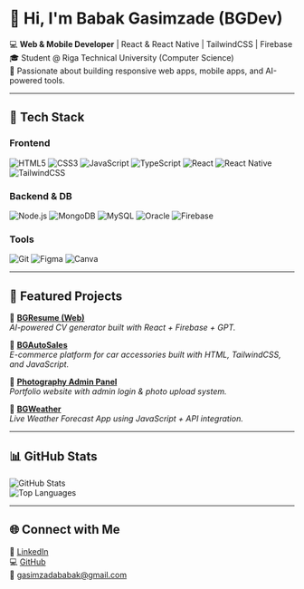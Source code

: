 # 👋 Hi, I'm Babak Gasimzade (BGDev)  

💻 **Web & Mobile Developer** | React & React Native | TailwindCSS | Firebase  
🎓 Student @ Riga Technical University (Computer Science)  
🚀 Passionate about building responsive web apps, mobile apps, and AI-powered tools.  

---

## 🔧 Tech Stack  

### Frontend  
![HTML5](https://img.shields.io/badge/-HTML5-E34F26?style=flat&logo=html5&logoColor=fff)
![CSS3](https://img.shields.io/badge/-CSS3-1572B6?style=flat&logo=css3&logoColor=fff)
![JavaScript](https://img.shields.io/badge/-JavaScript-F7DF1E?style=flat&logo=javascript&logoColor=000)
![TypeScript](https://img.shields.io/badge/-TypeScript-3178C6?style=flat&logo=typescript&logoColor=fff)
![React](https://img.shields.io/badge/-React-61DAFB?style=flat&logo=react&logoColor=000)
![React Native](https://img.shields.io/badge/-React%20Native-61DAFB?style=flat&logo=react&logoColor=000)
![TailwindCSS](https://img.shields.io/badge/-TailwindCSS-06B6D4?style=flat&logo=tailwindcss&logoColor=fff)

### Backend & DB  
![Node.js](https://img.shields.io/badge/-Node.js-339933?style=flat&logo=node.js&logoColor=fff)
![MongoDB](https://img.shields.io/badge/-MongoDB-47A248?style=flat&logo=mongodb&logoColor=fff)
![MySQL](https://img.shields.io/badge/-MySQL-4479A1?style=flat&logo=mysql&logoColor=fff)
![Oracle](https://img.shields.io/badge/-Oracle-F80000?style=flat&logo=oracle&logoColor=fff)
![Firebase](https://img.shields.io/badge/-Firebase-FFCA28?style=flat&logo=firebase&logoColor=000)

### Tools  
![Git](https://img.shields.io/badge/-Git-F05032?style=flat&logo=git&logoColor=fff)
![Figma](https://img.shields.io/badge/-Figma-F24E1E?style=flat&logo=figma&logoColor=fff)
![Canva](https://img.shields.io/badge/-Canva-00C4CC?style=flat&logo=canva&logoColor=fff)

---

## 🌟 Featured Projects  

🔹 [**BGResume (Web)**](https://github.com/bgasimzade99/BGResume-Web)  
_AI-powered CV generator built with React + Firebase + GPT._  

🔹 [**BGAutoSales**](https://github.com/bgasimzade99/BGAutoSales)  
_E-commerce platform for car accessories built with HTML, TailwindCSS, and JavaScript._  

🔹 [**Photography Admin Panel**](https://github.com/bgasimzade99/Jabrayilovsclicks)  
_Portfolio website with admin login & photo upload system._  

🔹 [**BGWeather**](https://github.com/bgasimzade99/BGWeather)  
_Live Weather Forecast App using JavaScript + API integration._  

---

## 📊 GitHub Stats  

![GitHub Stats](https://github-readme-stats.vercel.app/api?username=bgasimzade99&show_icons=true&theme=radical)  
![Top Languages](https://github-readme-stats.vercel.app/api/top-langs/?username=bgasimzade99&layout=compact&theme=radical)  

---

## 🌐 Connect with Me  
💼 [LinkedIn](https://www.linkedin.com/in/babak-gasimzade-b939a5234/)  
💻 [GitHub](https://github.com/bgasimzade99)  
📧 gasimzadababak@gmail.com
